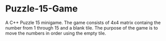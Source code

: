 # Puzzle-15-Game
A C++ Puzzle 15 minigame.
The game consists of 4x4 matrix containg the number from 1 through 15 and a blank tile.
The purpose of the game is to move the numbers in order using the empty tile.
